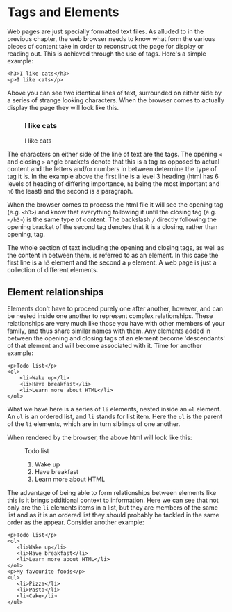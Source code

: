 # Tags and Elements
Web pages are just specially formatted text files. As alluded to in the previous chapter, the web browser needs to know what form the various pieces of content take in order to reconstruct the page for display or reading out. This is achieved through the use of tags. Here's a simple example:
```
<h3>I like cats</h3>
<p>I like cats</p>
```
Above you can see two identical lines of text, surrounded on either side by a series of strange looking characters. When the browser comes to actually display the page they will look like this.

<figure>
<h3>I like cats</h3>
<p>I like cats</p>
</figure>

The characters on either side of the line of text are the tags. The opening `<` and closing `>` angle brackets denote that this is a tag as opposed to actual content and the letters and/or numbers in between determine the type of tag it is. In the example above the first line is a level 3 heading (html has 6 levels of heading of differing importance, `h1` being the most important and `h6` the least) and the second is a paragraph.

When the browser comes to process the html file it will see the opening tag (e.g. `<h3>`) and know that everything following it until the closing tag (e.g. `</h3>`) is the same type of content. The backslash `/` directly following the opening bracket of the second tag denotes that it is a closing, rather than opening, tag.

The whole section of text including the opening and closing tags, as well as the content in between them, is referred to as an element. In this case the first line is a `h3` element and the second a `p` element. A web page is just a collection of different elements.

## Element relationships
Elements don't have to proceed purely one after another, however, and can be nested inside one another to represent complex relationships. These relationships are very much like those you have with other members of your family, and thus share similar names with them. Any elements added in between the opening and closing tags of an element become 'descendants' of that element and will become associated with it. Time for another example:
```
<p>Todo list</p>
<ol>
    <li>Wake up</li>
    <li>Have breakfast</li>
    <li>Learn more about HTML</li>
</ol>
```
What we have here is a series of `li` elements, nested inside an `ol` element. An `ol` is an ordered list, and `li` stands for list item. Here the `ol` is the parent of the `li` elements, which are in turn siblings of one another.

When rendered by the browser, the above html will look like this:
<figure>
<p>Todo list</p>
<ol>
    <li>Wake up</li>
    <li>Have breakfast</li>
    <li>Learn more about HTML</li>
</ol>
</figure>

The advantage of being able to form relationships between elements like this is it brings additional context to information. Here we can see that not only are the `li` elements items in a list, but they are members of the same list and as it is an ordered list they should probably be tackled in the same order as the appear. Consider another example:
 ```
<p>Todo list</p>
<ol>
    <li>Wake up</li>
    <li>Have breakfast</li>
    <li>Learn more about HTML</li>
</ol>
<p>My favourite foods</p>
<ul>
    <li>Pizza</li>
    <li>Pasta</li>
    <li>Cake</li>
</ul>
```